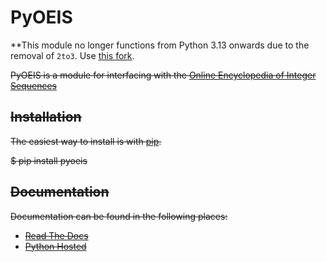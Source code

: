 # PyOEIS

**This module no longer functions from Python 3.13 onwards due to the removal of `2to3`. Use [this fork](https://github.com/oddbookworm/PyOEIS3).

~~PyOEIS is a module for interfacing with the [Online Encyclopedia of Integer Sequences](http://oeis.org)~~

## ~~Installation~~
~~The easiest way to install is with [pip](https://pip.pypa.io/en/latest/).~~
    
~~$ pip install pyoeis~~

## ~~Documentation~~
~~Documentation can be found in the following places:~~

* ~~[Read The Docs](http://pyoeis.readthedocs.org)~~
* ~~[Python Hosted](https://pythonhosted.org/pyoeis)~~
